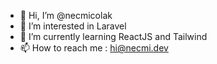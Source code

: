 - 👋 Hi, I’m @necmicolak
- 👀 I’m interested in Laravel
- 🌱 I’m currently learning ReactJS and Tailwind
- 📫 How to reach me : hi@necmi.dev
